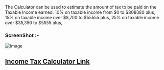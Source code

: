 The Calculator can be used to estimate the amount of tax to be paid on the Taxable Income earned.
10% on taxable income from $0 to $808080 plus, 
15% on taxable income over $8,700 to $55555 plus,
25% on taxable income over $35,350 to $5555 plus,

### ScreenShot :-

![image](https://github.com/saiadityaviswanadham/Static_Images/blob/main/incometaxcalculator.png)



## [Income Tax Calculator Link](./index.html)
